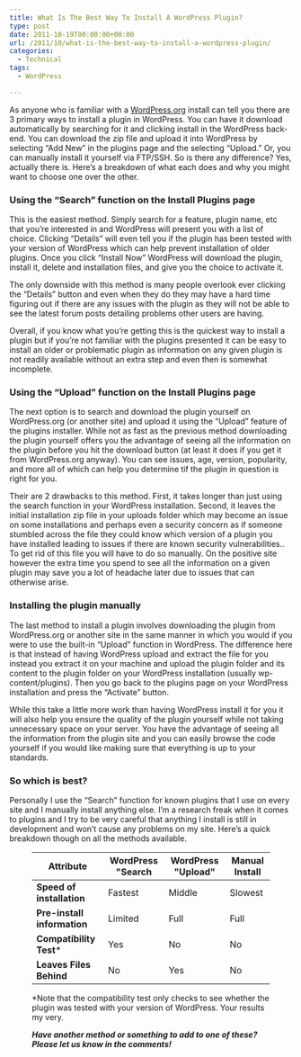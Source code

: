 ```yaml
---
title: What Is The Best Way To Install A WordPress Plugin?
type: post
date: 2011-10-19T00:00:00+00:00
url: /2011/10/what-is-the-best-way-to-install-a-wordpress-plugin/
categories:
  - Technical
tags:
  - WordPress

---
```

As anyone who is familiar with a <a title="WordPress.org" href="http://wordpress.org" target="_blank" rel="noopener noreferrer">WordPress.org</a> install can tell you there are 3 primary ways to install a plugin in WordPress. You can have it download automatically by searching for it and clicking install in the WordPress back-end. You can download the zip file and upload it into WordPress by selecting “Add New” in the plugins page and the selecting “Upload.” Or, you can manually install it yourself via FTP/SSH. So is there any difference? Yes, actually there is. Here’s a breakdown of what each does and why you might want to choose one over the other.

### Using the “Search” function on the Install Plugins page

This is the easiest method. Simply search for a feature, plugin name, etc that you’re interested in and WordPress will present you with a list of choice. Clicking “Details” will even tell you if the plugin has been tested with your version of WordPress which can help prevent installation of older plugins. Once you click “Install Now” WordPress will download the plugin, install it, delete and installation files, and give you the choice to activate it.

The only downside with this method is many people overlook ever clicking the “Details” button and even when they do they may have a hard time figuring out if there are any issues with the plugin as they will not be able to see the latest forum posts detailing problems other users are having.

Overall, if you know what you’re getting this is the quickest way to install a plugin but if you’re not familiar with the plugins presented it can be easy to install an older or problematic plugin as information on any given plugin is not readily available without an extra step and even then is somewhat incomplete.

### Using the “Upload” function on the Install Plugins page

The next option is to search and download the plugin yourself on WordPress.org (or another site) and upload it using the “Upload” feature of the plugins installer. While not as fast as the previous method downloading the plugin yourself offers you the advantage of seeing all the information on the plugin before you hit the download button (at least it does if you get it from WordPress.org anyway). You can see issues, age, version, popularity, and more all of which can help you determine tif the plugin in question is right for you.

Their are 2 drawbacks to this method. First, it takes longer than just using the search function in your WordPress installation. Second, it leaves the initial installation zip file in your uploads folder which may become an issue on some installations and perhaps even a security concern as if someone stumbled across the file they could know which version of a plugin you have installed leading to issues if there are known security vulnerabilities.. To get rid of this file you will have to do so manually. On the positive site however the extra time you spend to see all the information on a given plugin may save you a lot of headache later due to issues that can otherwise arise.

### Installing the plugin manually

The last method to install a plugin involves downloading the plugin from WordPress.org or another site in the same manner in which you would if you were to use the built-in “Upload” function in WordPress. The difference here is that instead of having WordPress upload and extract the file for you instead you extract it on your machine and upload the plugin folder and its content to the plugin folder on your WordPress installation (usually wp-content/plugins). Then you go back to the plugins page on your WordPress installation and press the “Activate” button.

While this take a little more work than having WordPress install it for you it will also help you ensure the quality of the plugin yourself while not taking unnecessary space on your server. You have the advantage of seeing all the information from the plugin site and you can easily browse the code yourself if you would like making sure that everything is up to your standards.

### So which is best?

Personally I use the “Search” function for known plugins that I use on every site and I manually install anything else. I’m a research freak when it comes to plugins and I try to be very careful that anything I install is still in development and won’t cause any problems on my site. Here’s a quick breakdown though on all the methods available.<figure class="wp-block-table is-style-stripes">

| Attribute                   | **WordPress "Search** | **WordPress "Upload"** | **Manual Install** |
| --------------------------- | --------------------------- | ---------------------------------- | ------------------ |
| **Speed of installation**   | Fastest                     | Middle                             | Slowest            |
| **Pre-install information** | Limited                     | Full                               | Full               |
| **Compatibility Test***     | Yes                         | No                                 | No                 |
| **Leaves Files Behind**     | No                          | Yes                                | No                 |</figure>

*Note that the compatibility test only checks to see whether the plugin was tested with your version of WordPress. Your results my very.

_**Have another method or something to add to one of these? Please let us know in the comments!**_